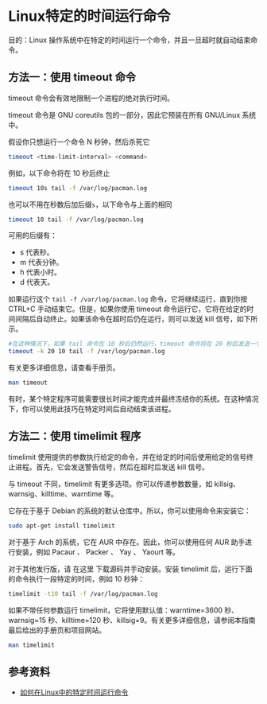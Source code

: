 # Linux特定的时间运行命令

目的：Linux 操作系统中在特定的时间运行一个命令，并且一旦超时就自动结束命令。

## 方法一：使用 timeout 命令

timeout 命令会有效地限制一个进程的绝对执行时间。

timeout 命令是 GNU coreutils 包的一部分，因此它预装在所有 GNU/Linux 系统中。

假设你只想运行一个命令 N 秒钟，然后杀死它

```bash
timeout <time-limit-interval> <command>
```

例如，以下命令将在 10 秒后终止

```bash
timeout 10s tail -f /var/log/pacman.log
```

也可以不用在秒数后加后缀`s`，以下命令与上面的相同

```bash
timeout 10 tail -f /var/log/pacman.log
```

可用的后缀有：

- s 代表秒。
- m 代表分钟。
- h 代表小时。
- d 代表天。

如果运行这个 `tail -f /var/log/pacman.log` 命令，它将继续运行，直到你按 CTRL+C 手动结束它。但是，如果你使用 timeout 命令运行它，它将在给定的时间间隔后自动终止。如果该命令在超时后仍在运行，则可以发送 kill 信号，如下所示。

```bash
#在这种情况下，如果 tail 命令在 10 秒后仍然运行，timeout 命令将在 20 秒后发送一个 kill 信号并结束。
timeout -k 20 10 tail -f /var/log/pacman.log
```

有关更多详细信息，请查看手册页。

```bash
man timeout
```

有时，某个特定程序可能需要很长时间才能完成并最终冻结你的系统。在这种情况下，你可以使用此技巧在特定时间后自动结束该进程。

## 方法二：使用 timelimit 程序

timelimit 使用提供的参数执行给定的命令，并在给定的时间后使用给定的信号终止进程。首先，它会发送警告信号，然后在超时后发送 kill 信号。

与 timeout 不同，timelimit 有更多选项。你可以传递参数数量，如 killsig、warnsig、killtime、warntime 等。

它存在于基于 Debian 的系统的默认仓库中。所以，你可以使用命令来安装它：

```bash
sudo apt-get install timelimit
```

对于基于 Arch 的系统，它在 AUR 中存在。因此，你可以使用任何 AUR 助手进行安装，例如 Pacaur 、 Packer 、 Yay 、 Yaourt 等。

对于其他发行版，请 在这里 下载源码并手动安装。安装 timelimit 后，运行下面的命令执行一段特定的时间，例如 10 秒钟：

```bash
timelimit -t10 tail -f /var/log/pacman.log
```

如果不带任何参数运行 timelimit，它将使用默认值：warntime=3600 秒、warnsig=15 秒、killtime=120 秒、killsig=9。有关更多详细信息，请参阅本指南最后给出的手册页和项目网站。

```bash
man timelimit
```

## 参考资料

- [如何在Linux中的特定时间运行命令](https://linux.cn/article-9794-1.html)
